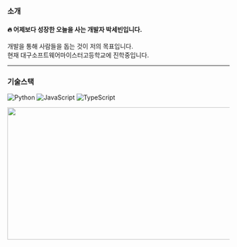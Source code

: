 ### 소개

#### 🔥 어제보다 성장한 오늘을 사는 개발자 박세빈입니다.
개발을 통해 사람들을 돕는 것이 저의 목표입니다. <br>
현재 대구소프트웨어마이스터고등학교에 진학중입니다.

---

### 기술스택
![Python](https://img.shields.io/badge/Python-3776AB?style=flat-square&logo=python&logoColor=white) ![JavaScript](https://img.shields.io/badge/JavaScript-F7DF1E?style=flat-square&logo=javascript&logoColor=black) ![TypeScript](https://img.shields.io/badge/TypeScript-3178C6?style=flat-square&logo=typescript&logoColor=white)


<a href="https://github.com/devxb/gitanimals">
<img
  src="https://render.gitanimals.org/farms/tpqls774"
  width="600"
  height="300"
/>
</a>
